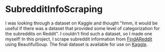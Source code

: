 # SubredditInfoScraping

I was looking through a dataset on Kaggle and thought "hmm, it would be useful if there was a dataset that provided some level of categorization for the subreddits on Reddit". I couldn't find such a dataset, so I made one myself! In this project, I scrape subreddit information from [FindAReddit](https://www.findareddit.com/) using BeautifulSoup. The final dataset is available for use on [Kaggle](https://www.kaggle.com/morganoneka/subreddit-categorization).
